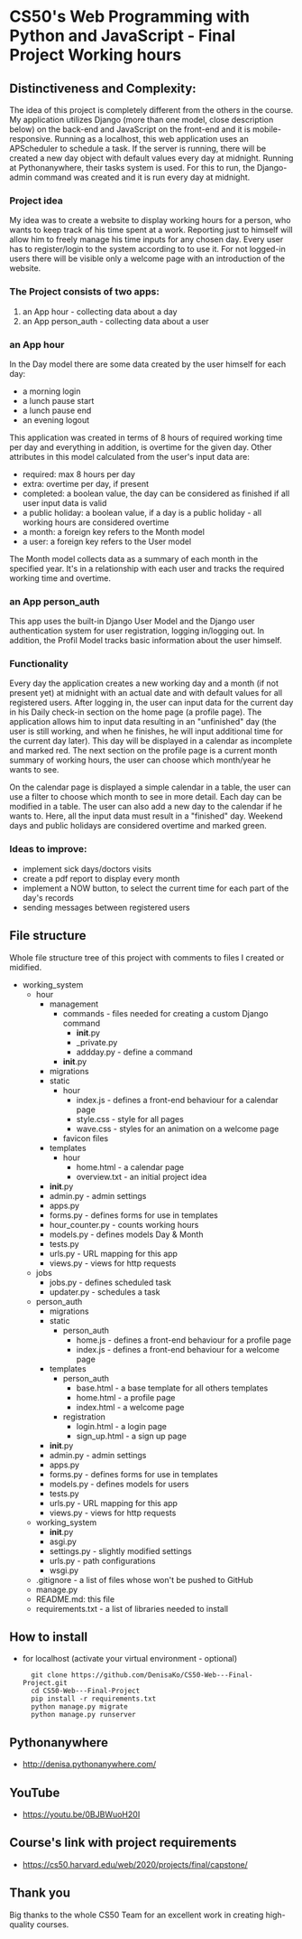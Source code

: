 # CS50's Web Programming with Python and JavaScript - Final Project Working hours

## Distinctiveness and Complexity:
The idea of this project is completely different from the others in the course. My application utilizes Django (more than one model, close description below) on the back-end and JavaScript on the front-end and it is mobile-responsive.
Running as a localhost, this web application uses an APScheduler to schedule a task. If the server is running, there will be created a new day object with default values every day at midnight. Running at Pythonanywhere, their tasks system is used. For this to run, the Django-admin command was created and it is run every day at midnight. 

### Project idea

My idea was to create a website to display working hours for a person, who wants to keep track of his time spent at a work. Reporting just to himself will allow him to freely manage his time inputs for any chosen day.
Every user has to register/login to the system according to to use it. For not logged-in users there will be visible only a welcome page with an introduction of the website.

### The Project consists of two apps:
1. an App hour - collecting data about a day
2. an App person_auth - collecting data about a user 

### an App hour
In the Day model there are some data created by the user himself for each day:
- a morning login
- a lunch pause start
- a lunch pause end
- an evening logout

This application was created in terms of 8 hours of required working time per day and everything in addition, is overtime for the given day.
Other attributes in this model calculated from the user's input data are:
- required: max 8 hours per day
- extra: overtime per day, if present
- completed: a boolean value, the day can be considered as finished if all user input data is valid
- a public holiday: a boolean value, if a day is a public holiday - all working hours are considered overtime
- a month: a foreign key refers to the Month model
- a user: a foreign key refers to the User model

The Month model collects data as a summary of each month in the specified year. It's in a relationship with each user and tracks the required working time and overtime.

### an App person_auth

This app uses the built-in Django User Model and the Django user authentication system for user registration, logging in/logging out.
In addition, the Profil Model tracks basic information about the user himself.

### Functionality

Every day the application creates a new working day and a month (if not present yet) at midnight with an actual date and with default values for all registered users. After logging in, the user can input data for the current day in his Daily check-in section on the home page (a profile page). The application allows him to input data resulting in an "unfinished" day (the user is still working, and when he finishes, he will input additional time for the current day later). This day will be displayed in a calendar as incomplete and marked red. The next section on the profile page is a current month summary of working hours, the user can choose which month/year he wants to see.

On the calendar page is displayed a simple calendar in a table, the user can use a filter to choose which month to see in more detail. Each day can be modified in a table. The user can also add a new day to the calendar if he wants to. Here, all the input data must result in a "finished" day. Weekend days and public holidays are considered overtime and marked green.


### Ideas to improve:
- implement sick days/doctors visits
- create a pdf report to display every month
- implement a NOW button, to select the current time for each part of the day's records
- sending messages between registered users


## File structure

Whole file structure tree of this project with comments to files I created or midified.

- working_system
  - hour
    - management
      - commands - files needed for creating a custom Django command
        - __init__.py
        - _private.py
        - addday.py - define a command
      - __init__.py
    - migrations
    - static
      - hour
        - index.js - defines a front-end behaviour for a calendar page
        - style.css - style for all pages
        - wave.css - styles for an animation on a welcome page
      - favicon files
    - templates
      - hour
        - home.html - a calendar page
        - overview.txt - an initial project idea
    - __init__.py
    - admin.py - admin settings
    - apps.py
    - forms.py - defines forms for use in templates
    - hour_counter.py - counts working hours
    - models.py - defines models Day & Month 
    - tests.py
    - urls.py - URL mapping for this app
    - views.py - views for http requests
  - jobs
    - jobs.py - defines scheduled task
    - updater.py - schedules a task
  - person_auth
    - migrations
    - static
      - person_auth
        - home.js - defines a front-end behaviour for a profile page
        - index.js - defines a front-end behaviour for a welcome page
    - templates
      - person_auth
        - base.html - a base template for all others templates
        - home.html - a profile page
        - index.html - a welcome page
      - registration
        - login.html - a login page
        - sign_up.html - a sign up page
    - __init__.py
    - admin.py - admin settings
    - apps.py
    - forms.py - defines forms for use in templates
    - models.py - defines models for users
    - tests.py
    - urls.py - URL mapping for this app
    - views.py - views for http requests
  - working_system
    - __init__.py
    - asgi.py
    - settings.py - slightly modified settings
    - urls.py - path configurations
    - wsgi.py
  - .gitignore - a list of files whose won't be pushed to GitHub
  - manage.py
  - README.md: this file
  - requirements.txt - a list of libraries needed to install 

## How to install
- for localhost (activate your virtual environment - optional)

        git clone https://github.com/DenisaKo/CS50-Web---Final-Project.git
        cd CS50-Web---Final-Project
        pip install -r requirements.txt
        python manage.py migrate
        python manage.py runserver

## Pythonanywhere
- http://denisa.pythonanywhere.com/


## YouTube
- https://youtu.be/0BJBWuoH20I

## Course's link with project requirements

- https://cs50.harvard.edu/web/2020/projects/final/capstone/

## Thank you
Big thanks to the whole CS50 Team for an excellent work in creating high-quality courses.